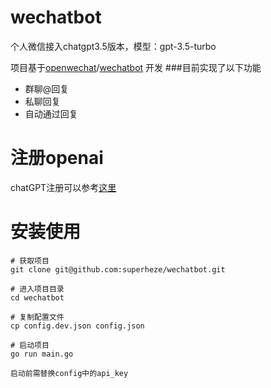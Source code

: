 # wechatbot
个人微信接入chatgpt3.5版本，模型：gpt-3.5-turbo

项目基于[openwechat](https://github.com/eatmoreapple/openwechat)/[wechatbot](https://github.com/djun/wechatbot)
开发
###目前实现了以下功能
 + 群聊@回复
 + 私聊回复
 + 自动通过回复
 
# 注册openai
chatGPT注册可以参考[这里](https://juejin.cn/post/7173447848292253704)

# 安装使用
````
# 获取项目
git clone git@github.com:superheze/wechatbot.git

# 进入项目目录
cd wechatbot

# 复制配置文件
cp config.dev.json config.json

# 启动项目
go run main.go

启动前需替换config中的api_key
